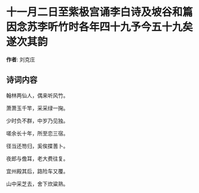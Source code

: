 # 十一月二日至紫极宫诵李白诗及坡谷和篇因念苏李听竹时各年四十九予今五十九矣遂次其韵

**作者**: 刘克庄

## 诗词内容

翰林两仙人，偶来听风竹。

萧萧玉千竿，采采绿一掬。

少时负不群，中岁乃见独。

嗟余长十年，所至恋三宿。

径当还笏归，奚俟揲蓍卜。

夜郎与儋耳，老大费往复。

宜州殿其后，路险车又覆。

山中采芝去，舍下炊粱熟。

